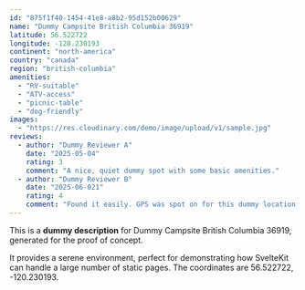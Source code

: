 ```yaml
---
id: "875f1f40-1454-41e8-a8b2-95d152b00629"
name: "Dummy Campsite British Columbia 36919"
latitude: 56.522722
longitude: -120.230193
continent: "north-america"
country: "canada"
region: "british-columbia"
amenities:
  - "RV-suitable"
  - "ATV-access"
  - "picnic-table"
  - "dog-friendly"
images:
  - "https://res.cloudinary.com/demo/image/upload/v1/sample.jpg"
reviews:
  - author: "Dummy Reviewer A"
    date: "2025-05-04"
    rating: 3
    comment: "A nice, quiet dummy spot with some basic amenities."
  - author: "Dummy Reviewer B"
    date: "2025-06-021"
    rating: 4
    comment: "Found it easily. GPS was spot on for this dummy location."
---
```


This is a **dummy description** for Dummy Campsite British Columbia 36919, generated for the proof of concept.

It provides a serene environment, perfect for demonstrating how SvelteKit can handle a large number of static pages. The coordinates are 56.522722, -120.230193.
